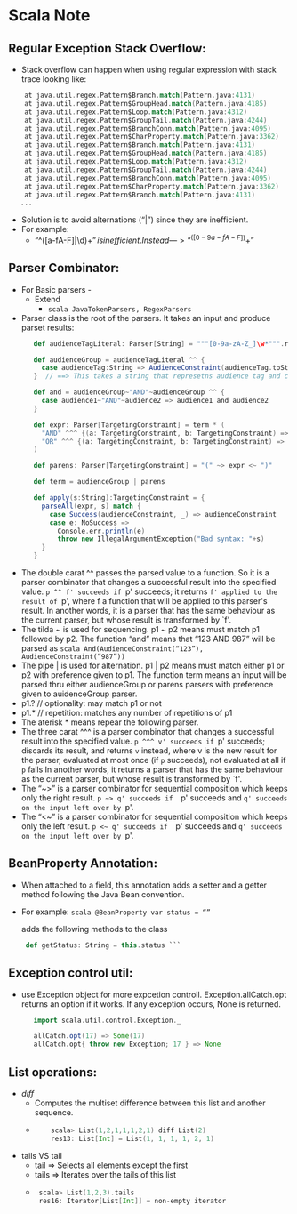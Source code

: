 # Scala Note

## Regular Exception Stack Overflow:

+ Stack overflow can happen when using regular expression with stack trace looking like:
```scala
	at java.util.regex.Pattern$Branch.match(Pattern.java:4131)
	at java.util.regex.Pattern$GroupHead.match(Pattern.java:4185)
	at java.util.regex.Pattern$Loop.match(Pattern.java:4312)
	at java.util.regex.Pattern$GroupTail.match(Pattern.java:4244)
	at java.util.regex.Pattern$BranchConn.match(Pattern.java:4095)
	at java.util.regex.Pattern$CharProperty.match(Pattern.java:3362)
	at java.util.regex.Pattern$Branch.match(Pattern.java:4131)
	at java.util.regex.Pattern$GroupHead.match(Pattern.java:4185)
	at java.util.regex.Pattern$Loop.match(Pattern.java:4312)
	at java.util.regex.Pattern$GroupTail.match(Pattern.java:4244)
	at java.util.regex.Pattern$BranchConn.match(Pattern.java:4095)
	at java.util.regex.Pattern$CharProperty.match(Pattern.java:3362)
	at java.util.regex.Pattern$Branch.match(Pattern.java:4131)
   ...
```
+ Solution is to avoid alternations (“|”) since they are inefficient. 
+ For example:
   + “^([a-fA-F]|\d)+$” is inefficient. Instead —> “^([0-9a-fA-F])+$” 

## Parser Combinator:

+ For Basic parsers - 
   + Extend 
      + ```scala JavaTokenParsers, RegexParsers ```
+ Parser class is the root of the parsers. It takes an input and produce parset results:
  ```scala   
     def audienceTagLiteral: Parser[String] = """[0-9a-zA-Z_]\w*""".r // This takes a string of chars and numbers

     def audienceGroup = audienceTagLiteral ^^ {
       case audienceTag:String => AudienceConstraint(audienceTag.toString) 
     }  // ==> This takes a string that represetns audience tag and constructs an AudienceConstraint class with it.

     def and = audienceGroup~"AND"~audienceGroup ^^ {
       case audience1~"AND"~audience2 => audience1 and audience2
     }

     def expr: Parser[TargetingConstraint] = term * (
       "AND" ^^^ {(a: TargetingConstraint, b: TargetingConstraint) => a and b} |
       "OR" ^^^ {(a: TargetingConstraint, b: TargetingConstraint) => a or b}
     )

     def parens: Parser[TargetingConstraint] = "(" ~> expr <~ ")"

     def term = audienceGroup | parens

     def apply(s:String):TargetingConstraint = {
       parseAll(expr, s) match {
         case Success(audienceConstraint, _) => audienceConstraint
         case e: NoSuccess =>
           Console.err.println(e)
           throw new IllegalArgumentException("Bad syntax: "+s)
       }
     }     
   ```
+ The double carat ^^ passes the parsed value to a function. So it is a parser combinator that changes a successful 
  result into the specified value. `p ^^ f' succeeds if `p' succeeds; it returns `f' applied to the result of `p', 
  where f a function that will be applied to this parser's result. In another words, it is a parser that has the same 
  behaviour as the current parser, but whose result is transformed by `f'.
+ The tilda ~ is used for sequencing. p1 ~ p2 means must match p1 followed by p2. The function “and” means that
  “123 AND 987” will be parsed as ```scala And(AudienceConstraint(“123”), AudienceConstraint(“987”)) ```
+ The pipe | is used for alternation. p1 | p2 means must match either p1 or p2 with preference given to p1. The function
  term means an input will be parsed thru either audienceGroup or parens parsers with preference given to auidenceGroup 
  parser.
+ p1.?    // optionality: may match p1 or not
+ p1.*    // repetition: matches any number of repetitions of p1
+ The aterisk * means repear the following parser. 
+ The three carat ^^^ is a parser combinator that changes a successful result into the specified value. 
  `p ^^^ v' succeeds if `p' succeeds; discards its result, and returns `v` instead, where v is the new result for the 
  parser, evaluated at most once (if `p` succeeds), not evaluated at all if `p` fails In another words, it returns 
  a parser that has the same behaviour as the current parser, but whose result is transformed by `f'.
+ The “~>” is a parser combinator for sequential composition which keeps only the right result. `p ~> q' succeeds if 
  `p' succeeds and `q' succeeds on the input left over by `p'. 
+ The “<~” is a parser combinator for sequential composition which keeps only the left result. `p <~ q' succeeds if 
  `p' succeeds and `q' succeeds on the input left over by `p'.

## BeanProperty Annotation:

+ When attached to a field, this annotation adds a setter and a getter method following the Java Bean convention.
+ For example:
  ```scala @BeanProperty var status = “”```

   adds the following methods to the class

  ```scala def setStatus(s: String) { this.status = s }
   def getStatus: String = this.status ```

## Exception control util:

+ use Exception object for more expcetion controll. Exception.allCatch.opt returns an option if it works. 
  If any exception occurs, None is returned.

   ```scala 
      import scala.util.control.Exception._

      allCatch.opt(17) => Some(17)
      allCatch.opt{ throw new Exception; 17 } => None
   ```

## List operations:

+ _diff_
   + Computes the multiset difference between this list and another sequence.
   + ```scala 
         scala> List(1,2,1,1,1,2,1) diff List(2)
         res13: List[Int] = List(1, 1, 1, 1, 2, 1)
      ```  
+ tails VS tail 
   + tail => Selects all elements except the first
   + tails => Iterates over the tails of this list
   + ```scala 
      scala> List(1,2,3).tails
      res16: Iterator[List[Int]] = non-empty iterator
     ```
